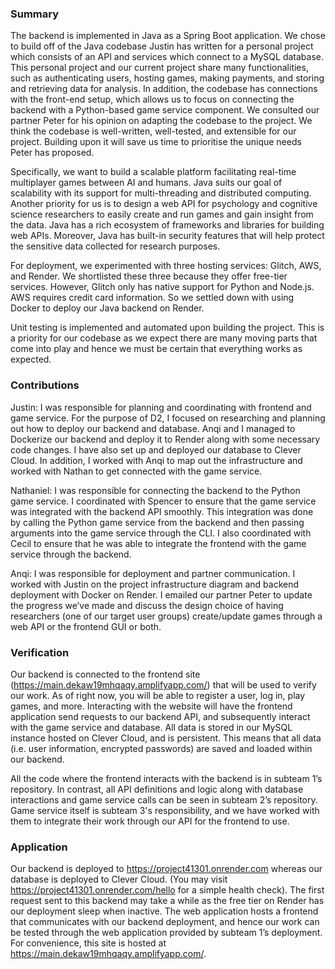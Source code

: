 ### Summary ###
The backend is implemented in Java as a Spring Boot application. We chose to build off of the Java codebase Justin has written for a personal project which consists of an API and services which connect to a MySQL database. This personal project and our current project share many functionalities, such as authenticating users, hosting games, making payments, and storing and retrieving data for analysis. In addition, the codebase has connections with the front-end setup, which allows us to focus on connecting the backend with a Python-based game service component. We consulted our partner Peter for his opinion on adapting the codebase to the project. We think the codebase is well-written, well-tested, and extensible for our project. Building upon it will save us time to prioritise the unique needs Peter has proposed. 

Specifically, we want to build a scalable platform facilitating real-time multiplayer games between AI and humans. Java suits our goal of scalability with its support for multi-threading and distributed computing. Another priority for us is to design a web API for psychology and cognitive science researchers to easily create and run games and gain insight from the data. Java has a rich ecosystem of frameworks and libraries for building web APIs. Moreover, Java has built-in security features that will help protect the sensitive data collected for research purposes. 

For deployment, we experimented with three hosting services: Glitch, AWS, and Render. We shortlisted these three because they offer free-tier services. However, Glitch only has native support for Python and Node.js. AWS requires credit card information. So we settled down with using Docker to deploy our Java backend on Render. 

Unit testing is implemented and automated upon building the project. This is a priority for our codebase as we expect there are many moving parts that come into play and hence we must be certain that everything works as expected.


### Contributions ###
Justin: I was responsible for planning and coordinating with frontend and game service. For the purpose of D2, I focused on researching and planning out how to deploy our backend and database. Anqi and I managed to Dockerize our backend and deploy it to Render along with some necessary code changes. I have also set up and deployed our database to Clever Cloud. In addition, I worked with Anqi to map out the infrastructure and worked with Nathan to get connected with the game service.

Nathaniel: I was responsible for connecting the backend to the Python game service. I coordinated with Spencer to ensure that the game service was integrated with the backend API smoothly. This integration was done by calling the Python game service from the backend and then passing arguments into the game service through the CLI. I also coordinated with Cecil to ensure that he was able to integrate the frontend with the game service through the backend.

Anqi: I was responsible for deployment and partner communication. I worked with Justin on the project infrastructure diagram and backend deployment with Docker on Render. I emailed our partner Peter to update the progress we’ve made and discuss the design choice of having researchers (one of our target user groups) create/update games through a web API or the frontend GUI or both. 

### Verification ###
Our backend is connected to the frontend site (https://main.dekaw19mhqaqy.amplifyapp.com/) that will be used to verify our work. As of right now, you will be able to register a user, log in, play games, and more. Interacting with the website will have the frontend application send requests to our backend API, and subsequently interact with the game service and database. All data is stored in our MySQL instance hosted on Clever Cloud, and is persistent. This means that all data (i.e. user information, encrypted passwords) are saved and loaded within our backend. 

All the code where the frontend interacts with the backend is in subteam 1’s repository. In contrast, all API definitions and logic along with database interactions and game service calls can be seen in subteam 2’s repository. Game service itself is subteam 3's responsibility, and we have worked with them to integrate their work through our API for the frontend to use. 

### Application ###
Our backend is deployed to https://project41301.onrender.com whereas our database is deployed to Clever Cloud. (You may visit https://project41301.onrender.com/hello for a simple health check). The first request sent to this backend may take a while as the free tier on Render has our deployment sleep when inactive. 
The web application hosts a frontend that communicates with our backend deployment, and hence our work can be tested through the web application provided by subteam 1’s deployment. For convenience, this site is hosted at https://main.dekaw19mhqaqy.amplifyapp.com/.
